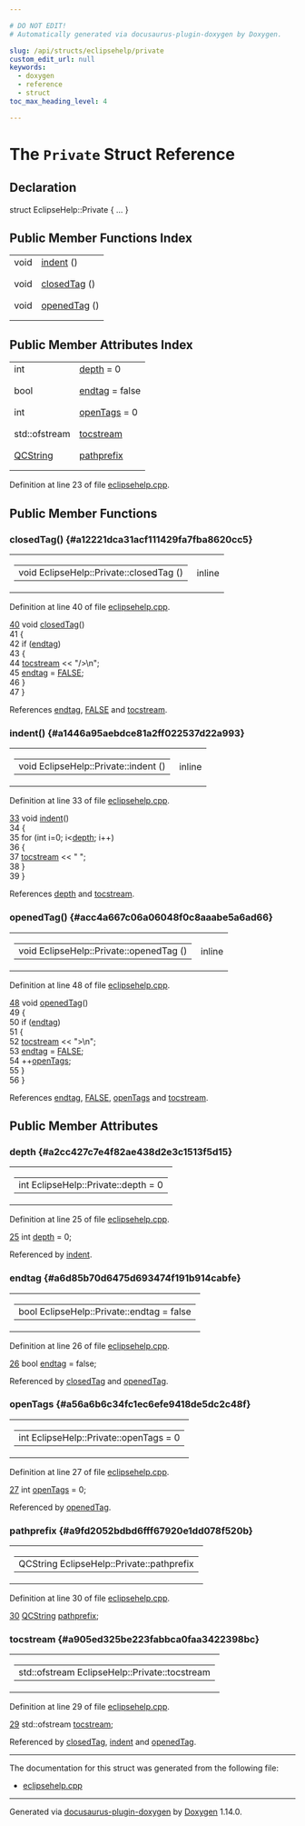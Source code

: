 ```yaml
---

# DO NOT EDIT!
# Automatically generated via docusaurus-plugin-doxygen by Doxygen.

slug: /api/structs/eclipsehelp/private
custom_edit_url: null
keywords:
  - doxygen
  - reference
  - struct
toc_max_heading_level: 4

---
```


<div class="doxyPage">

# The `Private` Struct Reference



## Declaration

<div class="doxyDeclaration">
struct EclipseHelp::Private { ... }
</div>

## Public Member Functions Index

<table class="doxyMembersIndex">

<tr class="doxyMemberIndexItem">
<td class="doxyMemberIndexItemType" align="left" valign="top">void</td>
<td class="doxyMemberIndexItemName" align="left" valign="top"><a href="#a1446a95aebdce81a2ff022537d22a993">indent</a> ()</td>
</tr>
<tr class="doxyMemberIndexDescription">
<td class="doxyMemberIndexDescriptionLeft"></td>
<td class="doxyMemberIndexDescriptionRight">
</td>
</tr>
<tr class="doxyMemberIndexSeparator">
<td class="doxyMemberIndexSeparator" colspan="2"></td>
</tr>

<tr class="doxyMemberIndexItem">
<td class="doxyMemberIndexItemType" align="left" valign="top">void</td>
<td class="doxyMemberIndexItemName" align="left" valign="top"><a href="#a12221dca31acf111429fa7fba8620cc5">closedTag</a> ()</td>
</tr>
<tr class="doxyMemberIndexDescription">
<td class="doxyMemberIndexDescriptionLeft"></td>
<td class="doxyMemberIndexDescriptionRight">
</td>
</tr>
<tr class="doxyMemberIndexSeparator">
<td class="doxyMemberIndexSeparator" colspan="2"></td>
</tr>

<tr class="doxyMemberIndexItem">
<td class="doxyMemberIndexItemType" align="left" valign="top">void</td>
<td class="doxyMemberIndexItemName" align="left" valign="top"><a href="#acc4a667c06a06048f0c8aaabe5a6ad66">openedTag</a> ()</td>
</tr>
<tr class="doxyMemberIndexDescription">
<td class="doxyMemberIndexDescriptionLeft"></td>
<td class="doxyMemberIndexDescriptionRight">
</td>
</tr>
<tr class="doxyMemberIndexSeparator">
<td class="doxyMemberIndexSeparator" colspan="2"></td>
</tr>

</table>

## Public Member Attributes Index

<table class="doxyMembersIndex">

<tr class="doxyMemberIndexItem">
<td class="doxyMemberIndexItemType" align="left" valign="top">int</td>
<td class="doxyMemberIndexItemName" align="left" valign="top"><a href="#a2cc427c7e4f82ae438d2e3c1513f5d15">depth</a> = 0</td>
</tr>
<tr class="doxyMemberIndexDescription">
<td class="doxyMemberIndexDescriptionLeft"></td>
<td class="doxyMemberIndexDescriptionRight">
</td>
</tr>
<tr class="doxyMemberIndexSeparator">
<td class="doxyMemberIndexSeparator" colspan="2"></td>
</tr>

<tr class="doxyMemberIndexItem">
<td class="doxyMemberIndexItemType" align="left" valign="top">bool</td>
<td class="doxyMemberIndexItemName" align="left" valign="top"><a href="#a6d85b70d6475d693474f191b914cabfe">endtag</a> = false</td>
</tr>
<tr class="doxyMemberIndexDescription">
<td class="doxyMemberIndexDescriptionLeft"></td>
<td class="doxyMemberIndexDescriptionRight">
</td>
</tr>
<tr class="doxyMemberIndexSeparator">
<td class="doxyMemberIndexSeparator" colspan="2"></td>
</tr>

<tr class="doxyMemberIndexItem">
<td class="doxyMemberIndexItemType" align="left" valign="top">int</td>
<td class="doxyMemberIndexItemName" align="left" valign="top"><a href="#a56a6b6c34fc1ec6efe9418de5dc2c48f">openTags</a> = 0</td>
</tr>
<tr class="doxyMemberIndexDescription">
<td class="doxyMemberIndexDescriptionLeft"></td>
<td class="doxyMemberIndexDescriptionRight">
</td>
</tr>
<tr class="doxyMemberIndexSeparator">
<td class="doxyMemberIndexSeparator" colspan="2"></td>
</tr>

<tr class="doxyMemberIndexItem">
<td class="doxyMemberIndexItemType" align="left" valign="top">std::ofstream</td>
<td class="doxyMemberIndexItemName" align="left" valign="top"><a href="#a905ed325be223fabbca0faa3422398bc">tocstream</a></td>
</tr>
<tr class="doxyMemberIndexDescription">
<td class="doxyMemberIndexDescriptionLeft"></td>
<td class="doxyMemberIndexDescriptionRight">
</td>
</tr>
<tr class="doxyMemberIndexSeparator">
<td class="doxyMemberIndexSeparator" colspan="2"></td>
</tr>

<tr class="doxyMemberIndexItem">
<td class="doxyMemberIndexItemType" align="left" valign="top"><a href="/web-doxygen/docs/api/classes/qcstring">QCString</a></td>
<td class="doxyMemberIndexItemName" align="left" valign="top"><a href="#a9fd2052bdbd6fff67920e1dd078f520b">pathprefix</a></td>
</tr>
<tr class="doxyMemberIndexDescription">
<td class="doxyMemberIndexDescriptionLeft"></td>
<td class="doxyMemberIndexDescriptionRight">
</td>
</tr>
<tr class="doxyMemberIndexSeparator">
<td class="doxyMemberIndexSeparator" colspan="2"></td>
</tr>

</table>


<p>Definition at line 23 of file <a href="/web-doxygen/docs/api/files/src/eclipsehelp-cpp">eclipsehelp.cpp</a>.</p>


<div class="doxySectionDef">

## Public Member Functions

### closedTag() {#a12221dca31acf111429fa7fba8620cc5}

<div class="doxyMemberItem">
<div class="doxyMemberProto">
<table class="doxyMemberLabels">
<tr class="doxyMemberLabels">
<td class="doxyMemberLabelsLeft">
<table class="doxyMemberName">
<tr>
<td class="doxyMemberName">void EclipseHelp::Private::closedTag ()</td>
</tr>
</table>
</td>
<td class="doxyMemberLabelsRight">
<span class="doxyMemberLabels">
<span class="doxyMemberLabel inline">inline</span>
</span>
</td>
</tr>
</table>
</div>
<div class="doxyMemberDoc">



<p>Definition at line 40 of file <a href="/web-doxygen/docs/api/files/src/eclipsehelp-cpp">eclipsehelp.cpp</a>.</p>


<div class="doxyProgramListing">

<div class="doxyCodeLine"><span class="doxyLineNumber"><a href="#a12221dca31acf111429fa7fba8620cc5">40</a></span><span class="doxyLineContent"><span class="doxyHighlight">  </span><span class="doxyHighlightKeywordType">void</span><span class="doxyHighlight"> <a href="#a12221dca31acf111429fa7fba8620cc5">closedTag</a>()</span></span></div>
<div class="doxyCodeLine"><span class="doxyLineNumber">41</span><span class="doxyLineContent"><span class="doxyHighlight">  {</span></span></div>
<div class="doxyCodeLine"><span class="doxyLineNumber">42</span><span class="doxyLineContent"><span class="doxyHighlight">    </span><span class="doxyHighlightKeywordFlow">if</span><span class="doxyHighlight"> (<a href="#a6d85b70d6475d693474f191b914cabfe">endtag</a>)</span></span></div>
<div class="doxyCodeLine"><span class="doxyLineNumber">43</span><span class="doxyLineContent"><span class="doxyHighlight">    {</span></span></div>
<div class="doxyCodeLine"><span class="doxyLineNumber">44</span><span class="doxyLineContent"><span class="doxyHighlight">      <a href="#a905ed325be223fabbca0faa3422398bc">tocstream</a> &lt;&lt; </span><span class="doxyHighlightStringLiteral">"/&gt;\n"</span><span class="doxyHighlight">;</span></span></div>
<div class="doxyCodeLine"><span class="doxyLineNumber">45</span><span class="doxyLineContent"><span class="doxyHighlight">      <a href="#a6d85b70d6475d693474f191b914cabfe">endtag</a> = <a href="/web-doxygen/docs/api/files/src/qcstring-h/#aa93f0eb578d23995850d61f7d61c55c1">FALSE</a>;</span></span></div>
<div class="doxyCodeLine"><span class="doxyLineNumber">46</span><span class="doxyLineContent"><span class="doxyHighlight">    }</span></span></div>
<div class="doxyCodeLine"><span class="doxyLineNumber">47</span><span class="doxyLineContent"><span class="doxyHighlight">  }</span></span></div>

</div>


<p>References <a href="#a6d85b70d6475d693474f191b914cabfe">endtag</a>, <a href="/web-doxygen/docs/api/files/src/qcstring-h/#aa93f0eb578d23995850d61f7d61c55c1">FALSE</a> and <a href="#a905ed325be223fabbca0faa3422398bc">tocstream</a>.</p>

</div>
</div>

### indent() {#a1446a95aebdce81a2ff022537d22a993}

<div class="doxyMemberItem">
<div class="doxyMemberProto">
<table class="doxyMemberLabels">
<tr class="doxyMemberLabels">
<td class="doxyMemberLabelsLeft">
<table class="doxyMemberName">
<tr>
<td class="doxyMemberName">void EclipseHelp::Private::indent ()</td>
</tr>
</table>
</td>
<td class="doxyMemberLabelsRight">
<span class="doxyMemberLabels">
<span class="doxyMemberLabel inline">inline</span>
</span>
</td>
</tr>
</table>
</div>
<div class="doxyMemberDoc">



<p>Definition at line 33 of file <a href="/web-doxygen/docs/api/files/src/eclipsehelp-cpp">eclipsehelp.cpp</a>.</p>


<div class="doxyProgramListing">

<div class="doxyCodeLine"><span class="doxyLineNumber"><a href="#a1446a95aebdce81a2ff022537d22a993">33</a></span><span class="doxyLineContent"><span class="doxyHighlight">  </span><span class="doxyHighlightKeywordType">void</span><span class="doxyHighlight"> <a href="#a1446a95aebdce81a2ff022537d22a993">indent</a>()</span></span></div>
<div class="doxyCodeLine"><span class="doxyLineNumber">34</span><span class="doxyLineContent"><span class="doxyHighlight">  {</span></span></div>
<div class="doxyCodeLine"><span class="doxyLineNumber">35</span><span class="doxyLineContent"><span class="doxyHighlight">    </span><span class="doxyHighlightKeywordFlow">for</span><span class="doxyHighlight"> (</span><span class="doxyHighlightKeywordType">int</span><span class="doxyHighlight"> i=0; i&lt;<a href="#a2cc427c7e4f82ae438d2e3c1513f5d15">depth</a>; i++)</span></span></div>
<div class="doxyCodeLine"><span class="doxyLineNumber">36</span><span class="doxyLineContent"><span class="doxyHighlight">    {</span></span></div>
<div class="doxyCodeLine"><span class="doxyLineNumber">37</span><span class="doxyLineContent"><span class="doxyHighlight">      <a href="#a905ed325be223fabbca0faa3422398bc">tocstream</a> &lt;&lt; </span><span class="doxyHighlightStringLiteral">"  "</span><span class="doxyHighlight">;</span></span></div>
<div class="doxyCodeLine"><span class="doxyLineNumber">38</span><span class="doxyLineContent"><span class="doxyHighlight">    }</span></span></div>
<div class="doxyCodeLine"><span class="doxyLineNumber">39</span><span class="doxyLineContent"><span class="doxyHighlight">  }</span></span></div>

</div>


<p>References <a href="#a2cc427c7e4f82ae438d2e3c1513f5d15">depth</a> and <a href="#a905ed325be223fabbca0faa3422398bc">tocstream</a>.</p>

</div>
</div>

### openedTag() {#acc4a667c06a06048f0c8aaabe5a6ad66}

<div class="doxyMemberItem">
<div class="doxyMemberProto">
<table class="doxyMemberLabels">
<tr class="doxyMemberLabels">
<td class="doxyMemberLabelsLeft">
<table class="doxyMemberName">
<tr>
<td class="doxyMemberName">void EclipseHelp::Private::openedTag ()</td>
</tr>
</table>
</td>
<td class="doxyMemberLabelsRight">
<span class="doxyMemberLabels">
<span class="doxyMemberLabel inline">inline</span>
</span>
</td>
</tr>
</table>
</div>
<div class="doxyMemberDoc">



<p>Definition at line 48 of file <a href="/web-doxygen/docs/api/files/src/eclipsehelp-cpp">eclipsehelp.cpp</a>.</p>


<div class="doxyProgramListing">

<div class="doxyCodeLine"><span class="doxyLineNumber"><a href="#acc4a667c06a06048f0c8aaabe5a6ad66">48</a></span><span class="doxyLineContent"><span class="doxyHighlight">  </span><span class="doxyHighlightKeywordType">void</span><span class="doxyHighlight"> <a href="#acc4a667c06a06048f0c8aaabe5a6ad66">openedTag</a>()</span></span></div>
<div class="doxyCodeLine"><span class="doxyLineNumber">49</span><span class="doxyLineContent"><span class="doxyHighlight">  {</span></span></div>
<div class="doxyCodeLine"><span class="doxyLineNumber">50</span><span class="doxyLineContent"><span class="doxyHighlight">    </span><span class="doxyHighlightKeywordFlow">if</span><span class="doxyHighlight"> (<a href="#a6d85b70d6475d693474f191b914cabfe">endtag</a>)</span></span></div>
<div class="doxyCodeLine"><span class="doxyLineNumber">51</span><span class="doxyLineContent"><span class="doxyHighlight">    {</span></span></div>
<div class="doxyCodeLine"><span class="doxyLineNumber">52</span><span class="doxyLineContent"><span class="doxyHighlight">      <a href="#a905ed325be223fabbca0faa3422398bc">tocstream</a> &lt;&lt; </span><span class="doxyHighlightStringLiteral">"&gt;\n"</span><span class="doxyHighlight">;</span></span></div>
<div class="doxyCodeLine"><span class="doxyLineNumber">53</span><span class="doxyLineContent"><span class="doxyHighlight">      <a href="#a6d85b70d6475d693474f191b914cabfe">endtag</a> = <a href="/web-doxygen/docs/api/files/src/qcstring-h/#aa93f0eb578d23995850d61f7d61c55c1">FALSE</a>;</span></span></div>
<div class="doxyCodeLine"><span class="doxyLineNumber">54</span><span class="doxyLineContent"><span class="doxyHighlight">      ++<a href="#a56a6b6c34fc1ec6efe9418de5dc2c48f">openTags</a>;</span></span></div>
<div class="doxyCodeLine"><span class="doxyLineNumber">55</span><span class="doxyLineContent"><span class="doxyHighlight">    }</span></span></div>
<div class="doxyCodeLine"><span class="doxyLineNumber">56</span><span class="doxyLineContent"><span class="doxyHighlight">  }</span></span></div>

</div>


<p>References <a href="#a6d85b70d6475d693474f191b914cabfe">endtag</a>, <a href="/web-doxygen/docs/api/files/src/qcstring-h/#aa93f0eb578d23995850d61f7d61c55c1">FALSE</a>, <a href="#a56a6b6c34fc1ec6efe9418de5dc2c48f">openTags</a> and <a href="#a905ed325be223fabbca0faa3422398bc">tocstream</a>.</p>

</div>
</div>

</div>

<div class="doxySectionDef">

## Public Member Attributes

### depth {#a2cc427c7e4f82ae438d2e3c1513f5d15}

<div class="doxyMemberItem">
<div class="doxyMemberProto">
<table class="doxyMemberLabels">
<tr class="doxyMemberLabels">
<td class="doxyMemberLabelsLeft">
<table class="doxyMemberName">
<tr>
<td class="doxyMemberName">int EclipseHelp::Private::depth = 0</td>
</tr>
</table>
</td>
</tr>
</table>
</div>
<div class="doxyMemberDoc">



<p>Definition at line 25 of file <a href="/web-doxygen/docs/api/files/src/eclipsehelp-cpp">eclipsehelp.cpp</a>.</p>


<div class="doxyProgramListing">

<div class="doxyCodeLine"><span class="doxyLineNumber"><a href="#a2cc427c7e4f82ae438d2e3c1513f5d15">25</a></span><span class="doxyLineContent"><span class="doxyHighlight">  </span><span class="doxyHighlightKeywordType">int</span><span class="doxyHighlight"> <a href="#a2cc427c7e4f82ae438d2e3c1513f5d15">depth</a> = 0;</span></span></div>

</div>


<p>Referenced by <a href="#a1446a95aebdce81a2ff022537d22a993">indent</a>.</p>

</div>
</div>

### endtag {#a6d85b70d6475d693474f191b914cabfe}

<div class="doxyMemberItem">
<div class="doxyMemberProto">
<table class="doxyMemberLabels">
<tr class="doxyMemberLabels">
<td class="doxyMemberLabelsLeft">
<table class="doxyMemberName">
<tr>
<td class="doxyMemberName">bool EclipseHelp::Private::endtag = false</td>
</tr>
</table>
</td>
</tr>
</table>
</div>
<div class="doxyMemberDoc">



<p>Definition at line 26 of file <a href="/web-doxygen/docs/api/files/src/eclipsehelp-cpp">eclipsehelp.cpp</a>.</p>


<div class="doxyProgramListing">

<div class="doxyCodeLine"><span class="doxyLineNumber"><a href="#a6d85b70d6475d693474f191b914cabfe">26</a></span><span class="doxyLineContent"><span class="doxyHighlight">  </span><span class="doxyHighlightKeywordType">bool</span><span class="doxyHighlight"> <a href="#a6d85b70d6475d693474f191b914cabfe">endtag</a> = </span><span class="doxyHighlightKeyword">false</span><span class="doxyHighlight">;</span></span></div>

</div>


<p>Referenced by <a href="#a12221dca31acf111429fa7fba8620cc5">closedTag</a> and <a href="#acc4a667c06a06048f0c8aaabe5a6ad66">openedTag</a>.</p>

</div>
</div>

### openTags {#a56a6b6c34fc1ec6efe9418de5dc2c48f}

<div class="doxyMemberItem">
<div class="doxyMemberProto">
<table class="doxyMemberLabels">
<tr class="doxyMemberLabels">
<td class="doxyMemberLabelsLeft">
<table class="doxyMemberName">
<tr>
<td class="doxyMemberName">int EclipseHelp::Private::openTags = 0</td>
</tr>
</table>
</td>
</tr>
</table>
</div>
<div class="doxyMemberDoc">



<p>Definition at line 27 of file <a href="/web-doxygen/docs/api/files/src/eclipsehelp-cpp">eclipsehelp.cpp</a>.</p>


<div class="doxyProgramListing">

<div class="doxyCodeLine"><span class="doxyLineNumber"><a href="#a56a6b6c34fc1ec6efe9418de5dc2c48f">27</a></span><span class="doxyLineContent"><span class="doxyHighlight">  </span><span class="doxyHighlightKeywordType">int</span><span class="doxyHighlight"> <a href="#a56a6b6c34fc1ec6efe9418de5dc2c48f">openTags</a> = 0;</span></span></div>

</div>


<p>Referenced by <a href="#acc4a667c06a06048f0c8aaabe5a6ad66">openedTag</a>.</p>

</div>
</div>

### pathprefix {#a9fd2052bdbd6fff67920e1dd078f520b}

<div class="doxyMemberItem">
<div class="doxyMemberProto">
<table class="doxyMemberLabels">
<tr class="doxyMemberLabels">
<td class="doxyMemberLabelsLeft">
<table class="doxyMemberName">
<tr>
<td class="doxyMemberName">QCString EclipseHelp::Private::pathprefix</td>
</tr>
</table>
</td>
</tr>
</table>
</div>
<div class="doxyMemberDoc">



<p>Definition at line 30 of file <a href="/web-doxygen/docs/api/files/src/eclipsehelp-cpp">eclipsehelp.cpp</a>.</p>


<div class="doxyProgramListing">

<div class="doxyCodeLine"><span class="doxyLineNumber"><a href="#a9fd2052bdbd6fff67920e1dd078f520b">30</a></span><span class="doxyLineContent"><span class="doxyHighlight">  <a href="/web-doxygen/docs/api/classes/qcstring">QCString</a> <a href="#a9fd2052bdbd6fff67920e1dd078f520b">pathprefix</a>;</span></span></div>

</div>

</div>
</div>

### tocstream {#a905ed325be223fabbca0faa3422398bc}

<div class="doxyMemberItem">
<div class="doxyMemberProto">
<table class="doxyMemberLabels">
<tr class="doxyMemberLabels">
<td class="doxyMemberLabelsLeft">
<table class="doxyMemberName">
<tr>
<td class="doxyMemberName">std::ofstream EclipseHelp::Private::tocstream</td>
</tr>
</table>
</td>
</tr>
</table>
</div>
<div class="doxyMemberDoc">



<p>Definition at line 29 of file <a href="/web-doxygen/docs/api/files/src/eclipsehelp-cpp">eclipsehelp.cpp</a>.</p>


<div class="doxyProgramListing">

<div class="doxyCodeLine"><span class="doxyLineNumber"><a href="#a905ed325be223fabbca0faa3422398bc">29</a></span><span class="doxyLineContent"><span class="doxyHighlight">  std::ofstream <a href="#a905ed325be223fabbca0faa3422398bc">tocstream</a>;</span></span></div>

</div>


<p>Referenced by <a href="#a12221dca31acf111429fa7fba8620cc5">closedTag</a>, <a href="#a1446a95aebdce81a2ff022537d22a993">indent</a> and <a href="#acc4a667c06a06048f0c8aaabe5a6ad66">openedTag</a>.</p>

</div>
</div>

</div>

<hr/>

The documentation for this struct was generated from the following file:

<ul>
<li><a href="/web-doxygen/docs/api/files/src/eclipsehelp-cpp">eclipsehelp.cpp</a></li>
</ul>

<hr/>

<p class="doxyGeneratedBy">Generated via <a href="https://github.com/xpack/docusaurus-plugin-doxygen">docusaurus-plugin-doxygen</a> by <a href="https://www.doxygen.nl">Doxygen</a> 1.14.0.</p>

</div>
